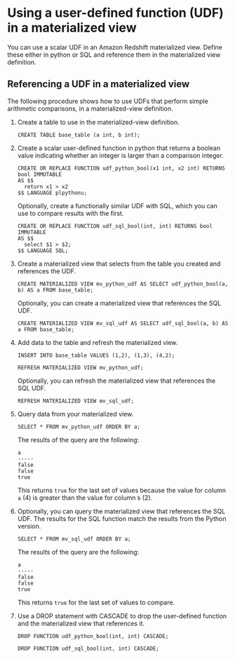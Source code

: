 # Using a user\-defined function \(UDF\) in a materialized view<a name="materialized-view-UDFs"></a>

You can use a scalar UDF in an Amazon Redshift materialized view\. Define these either in python or SQL and reference them in the materialized view definition\.

## Referencing a UDF in a materialized view<a name="materialized-view-UDFs-examples"></a>

The following procedure shows how to use UDFs that perform simple arithmetic comparisons, in a materialized\-view definition\.

1. Create a table to use in the materialized\-view definition\.

   ```
   CREATE TABLE base_table (a int, b int);
   ```

1. Create a scalar user\-defined function in python that returns a boolean value indicating whether an integer is larger than a comparison integer\.

   ```
   CREATE OR REPLACE FUNCTION udf_python_bool(x1 int, x2 int) RETURNS bool IMMUTABLE
   AS $$
     return x1 > x2
   $$ LANGUAGE plpythonu;
   ```

   Optionally, create a functionally similar UDF with SQL, which you can use to compare results with the first\. 

   ```
   CREATE OR REPLACE FUNCTION udf_sql_bool(int, int) RETURNS bool IMMUTABLE
   AS $$
     select $1 > $2;
   $$ LANGUAGE SQL;
   ```

1. Create a materialized view that selects from the table you created and references the UDF\. 

   ```
   CREATE MATERIALIZED VIEW mv_python_udf AS SELECT udf_python_bool(a, b) AS a FROM base_table;
   ```

   Optionally, you can create a materialized view that references the SQL UDF\.

   ```
   CREATE MATERIALIZED VIEW mv_sql_udf AS SELECT udf_sql_bool(a, b) AS a FROM base_table;
   ```

1. Add data to the table and refresh the materialized view\.

   ```
   INSERT INTO base_table VALUES (1,2), (1,3), (4,2);
   ```

   ```
   REFRESH MATERIALIZED VIEW mv_python_udf;
   ```

   Optionally, you can refresh the materialized view that references the SQL UDF\.

   ```
   REFRESH MATERIALIZED VIEW mv_sql_udf;
   ```

1. Query data from your materialized view\.

   ```
   SELECT * FROM mv_python_udf ORDER BY a;
   ```

   The results of the query are the following:

   ```
   a
   -----
   false
   false
   true
   ```

   This returns `true` for the last set of values because the value for column `a` \(4\) is greater than the value for column `b` \(2\)\.

1. Optionally, you can query the materialized view that references the SQL UDF\. The results for the SQL function match the results from the Python version\.

   ```
   SELECT * FROM mv_sql_udf ORDER BY a;
   ```

   The results of the query are the following:

   ```
   a
   -----
   false
   false
   true
   ```

   This returns `true` for the last set of values to compare\.

1. Use a DROP statement with CASCADE to drop the user\-defined function and the materialized view that references it\. 

   ```
   DROP FUNCTION udf_python_bool(int, int) CASCADE;
   ```

   ```
   DROP FUNCTION udf_sql_bool(int, int) CASCADE;
   ```